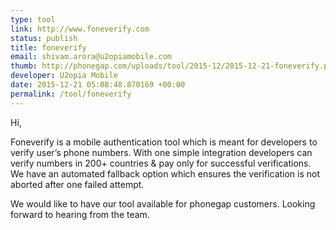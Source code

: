```yaml
---
type: tool
link: http://www.foneverify.com
status: publish
title: foneverify
email: shivam.arora@u2opiamobile.com
thumb: http://phonegap.com/uploads/tool/2015-12/2015-12-21-foneverify.png
developer: U2opia Mobile
date: 2015-12-21 05:08:48.870169 +00:00
permalink: /tool/foneverify
---
```


Hi,

Foneverify is a mobile authentication tool which is meant for developers to verify user’s phone numbers. With one simple integration developers can verify numbers in 200+ countries & pay only for successful verifications.
We have an automated fallback option which ensures the verification is not aborted after one failed attempt.

We would like to have our tool available for phonegap customers.
Looking forward to hearing from the team.
